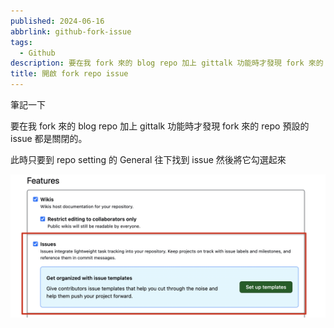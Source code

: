 ```yaml
---
published: 2024-06-16
abbrlink: github-fork-issue
tags:
  - Github
description: 要在我 fork 來的 blog repo 加上 gittalk 功能時才發現 fork 來的 repo 預設的 issue 都是關閉的。此時只要到 repo setting 的 General 往下找到 issue 然後將它勾選起來
title: 開啟 fork repo issue
---
```


筆記一下

要在我 fork 來的 blog repo 加上 gittalk 功能時才發現 fork 來的 repo 預設的 issue 都是關閉的。

此時只要到 repo setting 的 General 往下找到 issue 然後將它勾選起來

![Untitled](%E9%96%8B%E5%95%9F%20fork%20repo%20issue%2084f55397f5244da7af5f25878b17afe8/Untitled.png)
